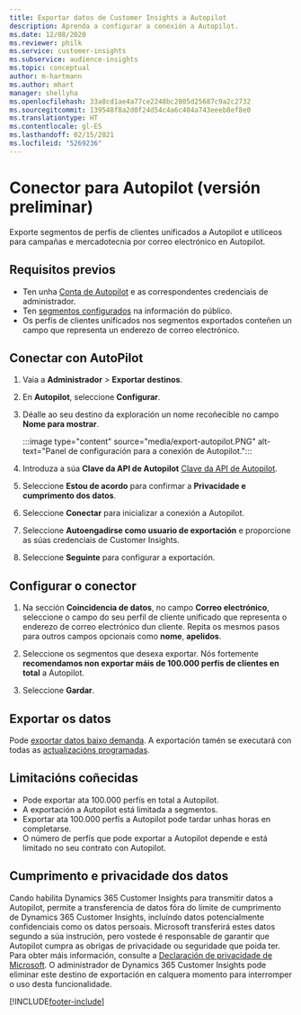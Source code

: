 ```yaml
---
title: Exportar datos de Customer Insights a Autopilot
description: Aprenda a configurar a conexión a Autopilot.
ms.date: 12/08/2020
ms.reviewer: philk
ms.service: customer-insights
ms.subservice: audience-insights
ms.topic: conceptual
author: m-hartmann
ms.author: mhart
manager: shellyha
ms.openlocfilehash: 33a8cd1ae4a77ce2248bc2805d25687c9a2c2732
ms.sourcegitcommit: 139548f8a2d0f24d54c4a6c404a743eeeb8ef8e0
ms.translationtype: HT
ms.contentlocale: gl-ES
ms.lasthandoff: 02/15/2021
ms.locfileid: "5269236"
---
```

# <a name="connector-for-autopilot-preview"></a>Conector para Autopilot (versión preliminar)

Exporte segmentos de perfís de clientes unificados a Autopilot e utilíceos para campañas e mercadotecnia por correo electrónico en Autopilot. 

## <a name="prerequisites"></a>Requisitos previos

-   Ten unha [Conta de Autopilot](https://www.autopilothq.com/) e as correspondentes credenciais de administrador.
-   Ten [segmentos configurados](segments.md) na información do público.
-   Os perfís de clientes unificados nos segmentos exportados conteñen un campo que representa un enderezo de correo electrónico.

## <a name="connect-to-autopilot"></a>Conectar con AutoPilot

1. Vaia a **Administrador** > **Exportar destinos**.

1. En **Autopilot**, seleccione **Configurar**.

1. Déalle ao seu destino da exploración un nome recoñecible no campo **Nome para mostrar**.

   :::image type="content" source="media/export-autopilot.PNG" alt-text="Panel de configuración para a conexión de Autopilot.":::

1. Introduza a súa **Clave da API de Autopilot** [Clave da API de Autopilot](https://autopilot.docs.apiary.io/#).

1. Seleccione **Estou de acordo** para confirmar a **Privacidade e cumprimento dos datos**.

1. Seleccione **Conectar** para inicializar a conexión a Autopilot.

1. Seleccione **Autoengadirse como usuario de exportación** e proporcione as súas credenciais de Customer Insights.

1. Seleccione **Seguinte** para configurar a exportación.

## <a name="configure-the-connector"></a>Configurar o conector

1. Na sección **Coincidencia de datos**, no campo **Correo electrónico**, seleccione o campo do seu perfil de cliente unificado que representa o enderezo de correo electrónico dun cliente. Repita os mesmos pasos para outros campos opcionais como **nome**, **apelidos**.

1. Seleccione os segmentos que desexa exportar. Nós fortemente **recomendamos non exportar máis de 100.000 perfís de clientes en total** a Autopilot. 

1. Seleccione **Gardar**.

## <a name="export-the-data"></a>Exportar os datos

Pode [exportar datos baixo demanda](export-destinations.md). A exportación tamén se executará con todas as [actualizacións programadas](system.md#schedule-tab).

## <a name="known-limitations"></a>Limitacións coñecidas

- Pode exportar ata 100.000 perfís en total a Autopilot.
- A exportación a Autopilot está limitada a segmentos.
- Exportar ata 100.000 perfís a Autopilot pode tardar unhas horas en completarse. 
- O número de perfís que pode exportar a Autopilot depende e está limitado no seu contrato con Autopilot.

## <a name="data-privacy-and-compliance"></a>Cumprimento e privacidade dos datos

Cando habilita Dynamics 365 Customer Insights para transmitir datos a Autopilot, permite a transferencia de datos fóra do límite de cumprimento de Dynamics 365 Customer Insights, incluíndo datos potencialmente confidenciais como os datos persoais. Microsoft transferirá estes datos segundo a súa instrución, pero vostede é responsable de garantir que Autopilot cumpra as obrigas de privacidade ou seguridade que poida ter. Para obter máis información, consulte a [Declaración de privacidade de Microsoft](https://go.microsoft.com/fwlink/?linkid=396732).
O administrador de Dynamics 365 Customer Insights pode eliminar este destino de exportación en calquera momento para interromper o uso desta funcionalidade.


[!INCLUDE[footer-include](../includes/footer-banner.md)]